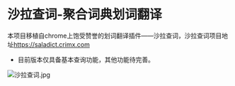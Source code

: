 # 沙拉查词-聚合词典划词翻译

本项目移植自chrome上饱受赞誉的划词翻译插件——沙拉查词，沙拉查词项目地址<https://saladict.crimx.com>

- 目前版本仅具备基本查询功能，其他功能待完善。

![沙拉查词.jpg](https://img04.sogoucdn.com/app/a/100520146/3d1fc886aafb78939db4bf7b8ceb8075)


